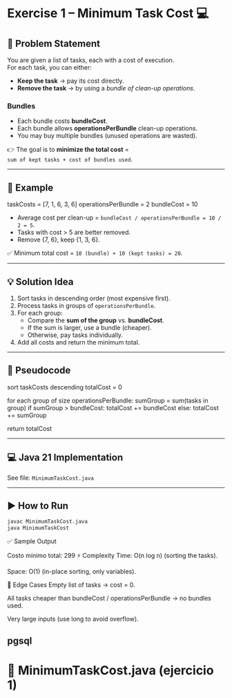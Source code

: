 # Exercise 1 – Minimum Task Cost 💻

## 📌 Problem Statement
You are given a list of tasks, each with a cost of execution.  
For each task, you can either:

- **Keep the task** → pay its cost directly.  
- **Remove the task** → by using a *bundle of clean-up operations*.  

### Bundles
- Each bundle costs **bundleCost**.
- Each bundle allows **operationsPerBundle** clean-up operations.
- You may buy multiple bundles (unused operations are wasted).

👉 The goal is to **minimize the total cost** =  
`sum of kept tasks + cost of bundles used`.

---

## 🧩 Example
taskCosts = [7, 1, 6, 3, 6]
operationsPerBundle = 2
bundleCost = 10


- Average cost per clean-up = `bundleCost / operationsPerBundle = 10 / 2 = 5`.
- Tasks with cost > 5 are better removed.  
- Remove {7, 6}, keep {1, 3, 6}.  

✅ Minimum total cost = `10 (bundle) + 10 (kept tasks) = 20`.

---

## 💡 Solution Idea
1. Sort tasks in descending order (most expensive first).  
2. Process tasks in groups of `operationsPerBundle`.  
3. For each group:
   - Compare the **sum of the group** vs. **bundleCost**.
   - If the sum is larger, use a bundle (cheaper).  
   - Otherwise, pay tasks individually.  
4. Add all costs and return the minimum total.

---

## 📜 Pseudocode
sort taskCosts descending
totalCost = 0

for each group of size operationsPerBundle:
sumGroup = sum(tasks in group)
if sumGroup > bundleCost:
totalCost += bundleCost
else:
totalCost += sumGroup

return totalCost

---

## 💻 Java 21 Implementation
See file: `MinimumTaskCost.java`

---

## ▶️ How to Run
```bash
javac MinimumTaskCost.java
java MinimumTaskCost
```
✅ Sample Output


Costo mínimo total: 299
⚡ Complexity
Time: O(n log n) (sorting the tasks).

Space: O(1) (in-place sorting, only variables).

🧪 Edge Cases
Empty list of tasks → cost = 0.

All tasks cheaper than bundleCost / operationsPerBundle → no bundles used.

Very large inputs (use long to avoid overflow).

pgsql
---

# 📄 MinimumTaskCost.java (ejercicio 1)